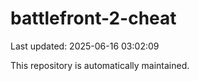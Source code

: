 # battlefront-2-cheat

Last updated: 2025-06-16 03:02:09

This repository is automatically maintained.
